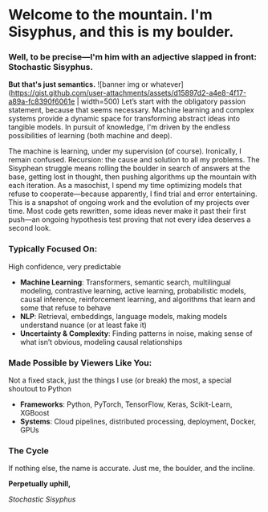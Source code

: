 # Welcome to the mountain. I'm Sisyphus, and this is my boulder.
### Well, to be precise—I'm him with an adjective slapped in front: Stochastic Sisyphus. 
**But that's just semantics.** 
![banner img or whatever](https://gist.github.com/user-attachments/assets/d15897d2-a4e8-4f17-a89a-fc8390f6061e | width=500)
Let’s start with the obligatory passion statement, because that seems necessary. Machine learning and complex systems provide a dynamic space for transforming abstract ideas into tangible models. In pursuit of knowledge, I'm driven by the endless possibilities of learning (both machine and deep).

The machine is learning, under my supervision (of course). Ironically, I remain confused. Recursion: the cause and solution to all my problems. The Sisyphean struggle means rolling the boulder in search of answers at the base, getting lost in thought, then pushing algorithms up the mountain with each iteration. As a masochist, I spend my time optimizing models that refuse to cooperate—because apparently, I find trial and error entertaining. This is a snapshot of ongoing work and the evolution of my projects over time. Most code gets rewritten, some ideas never make it past their first push—an ongoing hypothesis test proving that not every idea deserves a second look.
### Typically Focused On:
High confidence, very predictable
- **Machine Learning**: Transformers, semantic search, multilingual modeling, contrastive learning, active learning, probabilistic models, causal inference, reinforcement learning, and algorithms that learn and some that refuse to behave
- **NLP**: Retrieval, embeddings, language models, making models understand nuance (or at least fake it)
- **Uncertainty & Complexity**:  Finding patterns in noise, making sense of what isn’t obvious, modeling causal relationships
### Made Possible by Viewers Like You:
Not a fixed stack, just the things I use (or break) the most, a special shoutout to Python
- **Frameworks**: Python, PyTorch, TensorFlow, Keras, Scikit-Learn, XGBoost
- **Systems**: Cloud pipelines, distributed processing, deployment, Docker, GPUs
### The Cycle
If nothing else, the name is accurate. Just me, the boulder, and the incline.

**Perpetually uphill,**

*Stochastic Sisyphus*
